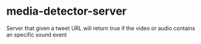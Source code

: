 # media-detector-server
Server that given a tweet URL will return true if the video or audio contains an specific sound event
